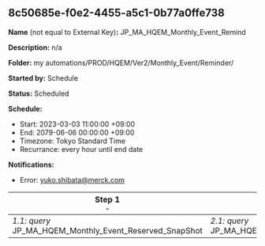 ## 8c50685e-f0e2-4455-a5c1-0b77a0ffe738

**Name** (not equal to External Key)**:** JP_MA_HQEM_Monthly_Event_Remind

**Description:** n/a

**Folder:** my automations/PROD/HQEM/Ver2/Monthly_Event/Reminder/

**Started by:** Schedule

**Status:** Scheduled

**Schedule:**

* Start: 2023-03-03 11:00:00 +09:00
* End: 2079-06-06 00:00:00 +09:00
* Timezone: Tokyo Standard Time
* Recurrance: every hour until end date

**Notifications:**

* Error: yuko.shibata@merck.com

| Step 1<br>_<small>-</small>_ | Step 2<br>_<small>-</small>_ | Step 3<br>_<small>-</small>_ | Step 4<br>_<small>-</small>_ | Step 5<br>_<small>-</small>_ | Step 6<br>_<small>-</small>_ | Step 7<br>_<small>-</small>_ | Step 8<br>_<small>-</small>_ |
| --- | --- | --- | --- | --- | --- | --- | --- |
| _1.1: query_<br>JP_MA_HQEM_Monthly_Event_Reserved_SnapShot | _2.1: query_<br>JP_MA_HQEM_Monthly_Event_Reserved_getCMID_PF | _3.1: query_<br>JP_MA_HQEM_Monthly_Event_Reserved_getCMID_BRI | _4.1: query_<br>JP_MA_HQEM_Monthly_Event_Remind1 | _5.1: query_<br>JP_MA_HQEM_Monthly_Event_Remind2 | _6.1: query_<br>JP_MA_HQEM_Monthly_Event_Remind3 | _7.1: query_<br>JP_MA_HQEM_Monthly_Event_Update_flg_remind | _8.1: journeyEntry_<br>JP_MA_HQEM_Monthly_Event_Remind |
